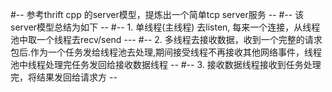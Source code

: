 #-- 参考thrift cpp 的server模型，提炼出一个简单tcp server服务 --
#-- 该server模型总结为如下 --
#-- 1. 单线程(主线程) 去listen, 每来一个连接，从线程池中取一个线程去recv/send  ---
#-- 2. 多线程去接收数据，收到一个完整的请求包后.作为一个任务发给线程池去处理,期间接受线程不再接收其他网络事件，线程池中线程处理完任务发回给接收数据线程 --
#-- 3. 接收数据线程接收到任务处理完，将结果发回给请求方 --

